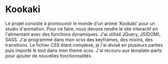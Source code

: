 # Kookaki 
Le projet consiste à promouvoir le monde d'un animé 'Kookaki' pour un studio d'animation. Pour ce faire, nous devons rendre le site interactif en l'alimentant avec des fonctions dynamiques. J'ai utilisé JQuery, JS(DOM), SASS. J'ai programmé dans mon scss des keyframes, des mixins, des transitions. Le fichier CSS étant complexe, je l'ai divisé en plusieurs parties puis importé le tout dans mon theme.scss. 
J'ai recouru aux template-parts pour ajouter de nouvelles fonctionnalités.  